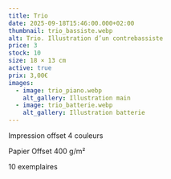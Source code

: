 ```yaml
---
title: Trio
date: 2025-09-18T15:46:00.000+02:00
thumbnail: trio_bassiste.webp
alt: Trio. Illustration d’un contrebassiste
price: 3
stock: 10
size: 18 × 13 cm
active: true
prix: 3,00€
images:
  - image: trio_piano.webp
    alt_gallery: Illustration main
  - image: trio_batterie.webp
    alt_gallery: Illustration batterie
---
```

Impression offset 4 couleurs


<p class="date mb-0">Papier Offset 400 g/m²</p>
<p class="date mb-3">10 exemplaires</p>
